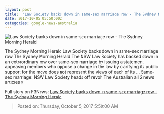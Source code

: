 ```yaml
---
layout: post
title:  "Law Society backs down in same-sex marriage row - The Sydney Morning Herald"
date: 2017-10-05 05:50:00Z
categories: google-news-australia
---
```


![Law Society backs down in same-sex marriage row - The Sydney Morning Herald](http://www.smh.com.au/content/dam/images/g/v/8/n/i/f/image.related.articleLeadwide.620x349.gyv09f.png/1507191699476.jpg)

The Sydney Morning Herald Law Society backs down in same-sex marriage row The Sydney Morning Herald The NSW Law Society has backed down in an extraordinary row over same-sex marriage by issuing a statement appeasing members who oppose a change in the law by clarifying its public support for the move does not represent the views of each of its ... Same-sex marriage: NSW Law Society heads off revolt The Australian all 2 news articles »


Full story on F3News: [Law Society backs down in same-sex marriage row - The Sydney Morning Herald](http://www.f3nws.com/n/QxPSmE)

> Posted on: Thursday, October 5, 2017 5:50:00 AM
